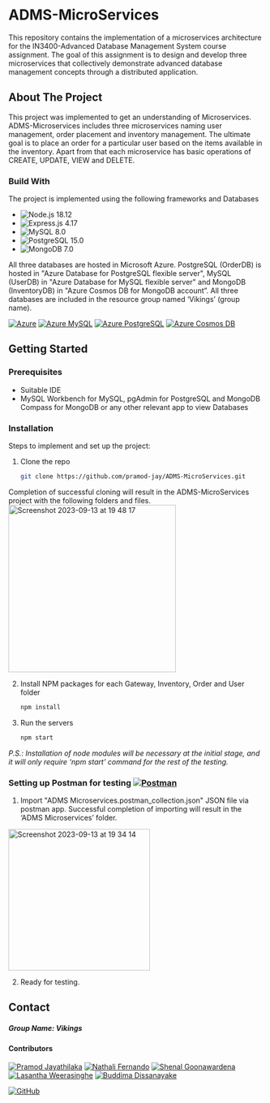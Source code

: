 # ADMS-MicroServices
This repository contains the implementation of a microservices architecture for the IN3400-Advanced Database Management System course assignment. The goal of this assignment is to design and develop three microservices that collectively demonstrate advanced database management concepts through a distributed application.

<!-- ABOUT THE PROJECT -->
## About The Project
This project was implemented to get an understanding of Microservices. ADMS-Microservices includes three microservices naming user management, order placement and inventory management. The ultimate goal is to place an order for a particular user based on the items available in the inventory. Apart from that each microservice has basic operations of CREATE, UPDATE, VIEW and DELETE.


### Build With
The project is implemented using the following frameworks and Databases
* ![Node.js 18.12](https://img.shields.io/badge/Node.js-18.12-brightgreen)
* ![Express.js 4.17](https://img.shields.io/badge/Express.js-4.17-brightgreen)
* ![MySQL 8.0](https://img.shields.io/badge/MySQL-8.0-blue)
* ![PostgreSQL 15.0](https://img.shields.io/badge/PostgreSQL-15.0-blue)
* ![MongoDB 7.0](https://img.shields.io/badge/MongoDB-7.0-green)

All three databases are hosted in Microsoft Azure. PostgreSQL (OrderDB) is hosted in "Azure Database for PostgreSQL flexible server", MySQL (UserDB) in "Azure Database for MySQL flexible server" and MongoDB (InventoryDB) in "Azure Cosmos DB for MongoDB account”. All three databases are included in the resource group named ‘Vikings’ (group name).

[![Azure](https://img.shields.io/badge/Azure-0078D4?style=for-the-badge&logo=microsoft-azure)](https://azure.com) [![Azure MySQL](https://img.shields.io/badge/Azure%20MySQL-0078D4?style=for-the-badge&logo=azure-mysql)](https://azure.microsoft.com/en-us/services/mysql/) [![Azure PostgreSQL](https://img.shields.io/badge/Azure%20PostgreSQL-0078D4?style=for-the-badge&logo=azure-postgresql)](https://azure.microsoft.com/en-us/services/postgresql/) [![Azure Cosmos DB](https://img.shields.io/badge/Azure%20Cosmos%20DB-0078D4?style=for-the-badge&logo=azure-cosmosdb)](https://azure.microsoft.com/en-us/services/cosmos-db/)




## Getting Started

### Prerequisites
* Suitable IDE
* MySQL Workbench for MySQL, pgAdmin for PostgreSQL and MongoDB Compass for MongoDB or any other relevant app to view Databases

### Installation
Steps to implement and set up the project:
1. Clone the repo
   ```sh
   git clone https://github.com/pramod-jay/ADMS-MicroServices.git
   ```
Completion of successful cloning will result in the ADMS-MicroServices project with the following folders and files.
<img width="330" alt="Screenshot 2023-09-13 at 19 48 17" src="https://github.com/pramod-jay/ADMS-MicroServices/assets/91390000/b950e979-3714-41d5-9cd9-203da1bbbf8c">

2. Install NPM packages for each Gateway, Inventory, Order and User folder
   ```sh
   npm install
   ```
3. Run the servers 
    ```sh
   npm start
   ```

_P.S.: Installation of node modules will be necessary at the initial stage, and it will only require ‘npm start’ command for the rest of the testing._

### Setting up Postman for testing [![Postman](https://img.shields.io/badge/Postman-FF6C37?style=for-the-badge&logo=postman)](https://www.postman.com/)
1. Import "ADMS Microservices.postman_collection.json" JSON file via postman app.
Successful completion of importing will result in the ‘ADMS Microservices’ folder.
<img width="279" alt="Screenshot 2023-09-13 at 19 34 14" src="https://github.com/pramod-jay/ADMS-MicroServices/assets/91390000/b857c84e-6235-4cf0-b152-c3f204513db1">

2. Ready for testing.

## Contact
##### Group Name: Vikings

#### Contributors
[![Pramod Jayathilaka](https://img.shields.io/badge/Pramod%20Jayathilaka-0077B5?style=for-the-badge&logo=linkedin)](https://www.linkedin.com/in/pramod-jayathilaka-b57178137/)
[![Nathali Fernando](https://img.shields.io/badge/Nathali%20Fernando-0077B5?style=for-the-badge&logo=linkedin)](https://www.linkedin.com/in/nathali-fernando-69aa74248/)
[![Shenal Goonawardena](https://img.shields.io/badge/Shenal%20Goonawardena-0077B5?style=for-the-badge&logo=linkedin)](https://www.linkedin.com/in/shenalwgoonewardena/)
[![Lasantha Weerasinghe](https://img.shields.io/badge/Lasantha%20Weerasinghe-0077B5?style=for-the-badge&logo=linkedin)](https://www.linkedin.com/in/lasantha-pradeep-b33939223/)
[![Buddima Dissanayake](https://img.shields.io/badge/Buddima%20Dissanayake-0077B5?style=for-the-badge&logo=linkedin)](https://www.linkedin.com/in/buddima-eranga-175381266/)


[![GitHub](https://img.shields.io/badge/GitHub-Repository-blue?style=for-the-badge&logo=github)](https://github.com/pramod-jay/ADMS-MicroServices.git)
